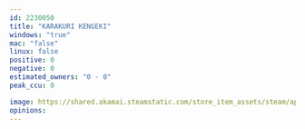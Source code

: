 ```yaml
---
id: 2230050
title: "KARAKURI KENGEKI"
windows: "true"
mac: "false"
linux: false
positive: 0
negative: 0
estimated_owners: "0 - 0"
peak_ccu: 0

image: https://shared.akamai.steamstatic.com/store_item_assets/steam/apps/2230050/header.jpg?t=1720927691
opinions:
---
```


